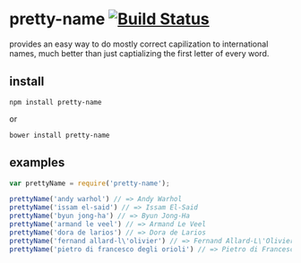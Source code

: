 # pretty-name [![Build Status](https://travis-ci.org/icodeforlove/pretty-name.png?branch=master)](https://travis-ci.org/icodeforlove/pretty-name)

provides an easy way to do mostly correct capilization to international names, much better than just captializing the first letter of every word.

## install

```
npm install pretty-name
```

or

```
bower install pretty-name
```

## examples

```javascript
var prettyName = require('pretty-name');

prettyName('andy warhol') // => Andy Warhol
prettyName('issam el-said') // => Issam El-Said
prettyName('byun jong-ha') // => Byun Jong-Ha
prettyName('armand le veel') // => Armand Le Veel
prettyName('dora de larios') // => Dora de Larios
prettyName('fernand allard-l\'olivier') // => Fernand Allard-L\'Olivier
prettyName('pietro di francesco degli orioli') // => Pietro di Francesco degli Orioli
```
